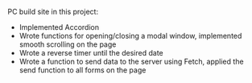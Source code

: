 PC build site
in this project:
- Implemented Accordion
- Wrote functions for opening/closing a modal window, implemented smooth scrolling on the page
- Wrote a reverse timer until the desired date
- Wrote a function to send data to the server using Fetch, applied the send function to all forms on the page
